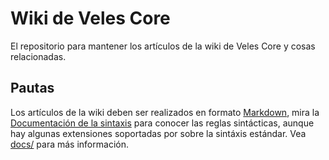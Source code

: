 # Wiki  de Veles Core
El repositorio para mantener los artículos de la wiki de Veles Core y cosas relacionadas.

## Pautas
Los artículos de la wiki deben ser realizados en formato [Markdown](https://daringfireball.net/projects/markdown/), mira la
[Documentación de la sintaxis](https://daringfireball.net/projects/markdown/syntax) para conocer las reglas sintácticas, aunque hay algunas extensiones soportadas por sobre la sintáxis estándar. Vea [docs/](docs/) para más información.
